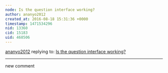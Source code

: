 ```yaml
---
node: Is the question interface working?
author: ananyo2012
created_at: 2016-08-18 15:31:36 +0000
timestamp: 1471534296
nid: 13360
cid: 15183
uid: 468506
---
```




[ananyo2012](../profile/ananyo2012) replying to: [Is the question interface working?](../notes/ananyo2012/08-17-2016/is-the-question-interface-working)

----
new comment